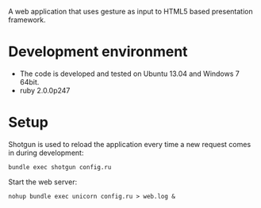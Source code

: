 A web application that uses gesture as input to HTML5 based presentation framework.

# Development environment

* The code is developed and tested on Ubuntu 13.04 and Windows 7 64bit.
* ruby 2.0.0p247

# Setup

Shotgun is used to reload the application every time a new request comes in during 
development:

    bundle exec shotgun config.ru
    
Start the web server:

    nohup bundle exec unicorn config.ru > web.log &
